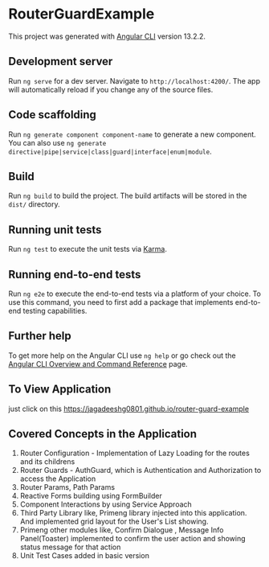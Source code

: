 # RouterGuardExample

This project was generated with [Angular CLI](https://github.com/angular/angular-cli) version 13.2.2.

## Development server

Run `ng serve` for a dev server. Navigate to `http://localhost:4200/`. The app will automatically reload if you change any of the source files.

## Code scaffolding

Run `ng generate component component-name` to generate a new component. You can also use `ng generate directive|pipe|service|class|guard|interface|enum|module`.

## Build

Run `ng build` to build the project. The build artifacts will be stored in the `dist/` directory.

## Running unit tests

Run `ng test` to execute the unit tests via [Karma](https://karma-runner.github.io).

## Running end-to-end tests

Run `ng e2e` to execute the end-to-end tests via a platform of your choice. To use this command, you need to first add a package that implements end-to-end testing capabilities.

## Further help

To get more help on the Angular CLI use `ng help` or go check out the [Angular CLI Overview and Command Reference](https://angular.io/cli) page.

## To View Application 

just click on this https://jagadeeshg0801.github.io/router-guard-example


## Covered Concepts in the Application

1. Router Configuration - Implementation of  Lazy Loading for the routes and its childrens
2. Router Guards - AuthGuard, which is Authentication and Authorization to access the Application
3. Router Params, Path Params
4. Reactive Forms building using FormBuilder
5. Component Interactions by using Service Approach
6. Third Party Library like, Primeng library injected into this application. And implemented grid layout for the User's List showing.
7. Primeng other modules like, Confirm Dialogue , Message Info Panel(Toaster) implemented to confirm the user action and showing status message for that action
8. Unit Test Cases added in basic version
